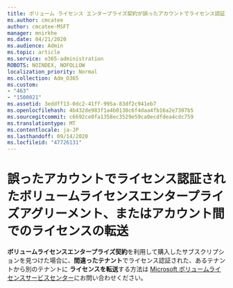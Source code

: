 ```yaml
---
title: ボリューム ライセンス エンタープライズ契約が誤ったアカウントでライセンス認証されている
ms.author: cmcatee
author: cmcatee-MSFT
manager: mnirkhe
ms.date: 04/21/2020
ms.audience: Admin
ms.topic: article
ms.service: o365-administration
ROBOTS: NOINDEX, NOFOLLOW
localization_priority: Normal
ms.collection: Adm_O365
ms.custom:
- "463"
- "1500021"
ms.assetid: 3eddff13-0dc2-41ff-995a-83df2c941eb7
ms.openlocfilehash: 4b432de983f1a4b0130c6f4daa4fb16a2e7307b5
ms.sourcegitcommit: c6692ce0fa1358ec3529e59ca0ecdfdea4cdc759
ms.translationtype: MT
ms.contentlocale: ja-JP
ms.lasthandoff: 09/14/2020
ms.locfileid: "47726131"
---
```

# <a name="volume-licensing-enterprise-agreement-activated-on-the-wrong-account-or-transferring-licenses-from-one-account-to-another"></a>誤ったアカウントでライセンス認証されたボリュームライセンスエンタープライズアグリーメント、またはアカウント間でのライセンスの転送

**ボリュームライセンスエンタープライズ契約**を利用して購入したサブスクリプションを見つけた場合に、**間違ったテナント**でライセンス認証された、あるテナントから別のテナントに **ライセンスを転送**する方法は [Microsoft ボリュームライセンスサービスセンター](https://support.microsoft.com/help/4471406/how-to-contact-the-microsoft-volume-licensing-service-center)にお問い合わせください。
